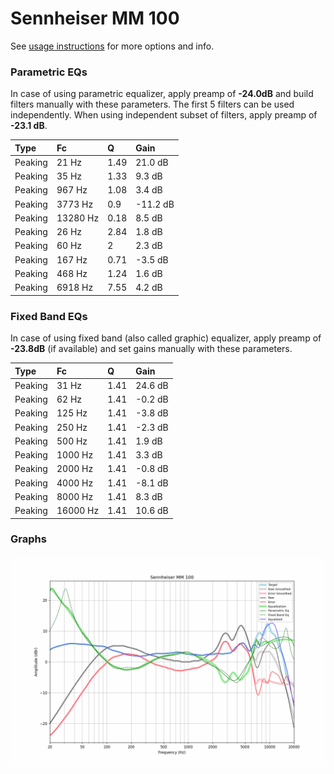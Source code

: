 # Sennheiser MM 100
See [usage instructions](https://github.com/jaakkopasanen/AutoEq#usage) for more options and info.

### Parametric EQs
In case of using parametric equalizer, apply preamp of **-24.0dB** and build filters manually
with these parameters. The first 5 filters can be used independently.
When using independent subset of filters, apply preamp of **-23.1 dB**.

| Type    | Fc       |    Q | Gain     |
|:--------|:---------|:-----|:---------|
| Peaking | 21 Hz    | 1.49 | 21.0 dB  |
| Peaking | 35 Hz    | 1.33 | 9.3 dB   |
| Peaking | 967 Hz   | 1.08 | 3.4 dB   |
| Peaking | 3773 Hz  | 0.9  | -11.2 dB |
| Peaking | 13280 Hz | 0.18 | 8.5 dB   |
| Peaking | 26 Hz    | 2.84 | 1.8 dB   |
| Peaking | 60 Hz    | 2    | 2.3 dB   |
| Peaking | 167 Hz   | 0.71 | -3.5 dB  |
| Peaking | 468 Hz   | 1.24 | 1.6 dB   |
| Peaking | 6918 Hz  | 7.55 | 4.2 dB   |

### Fixed Band EQs
In case of using fixed band (also called graphic) equalizer, apply preamp of **-23.8dB**
(if available) and set gains manually with these parameters.

| Type    | Fc       |    Q | Gain    |
|:--------|:---------|:-----|:--------|
| Peaking | 31 Hz    | 1.41 | 24.6 dB |
| Peaking | 62 Hz    | 1.41 | -0.2 dB |
| Peaking | 125 Hz   | 1.41 | -3.8 dB |
| Peaking | 250 Hz   | 1.41 | -2.3 dB |
| Peaking | 500 Hz   | 1.41 | 1.9 dB  |
| Peaking | 1000 Hz  | 1.41 | 3.3 dB  |
| Peaking | 2000 Hz  | 1.41 | -0.8 dB |
| Peaking | 4000 Hz  | 1.41 | -8.1 dB |
| Peaking | 8000 Hz  | 1.41 | 8.3 dB  |
| Peaking | 16000 Hz | 1.41 | 10.6 dB |

### Graphs
![](./Sennheiser%20MM%20100.png)